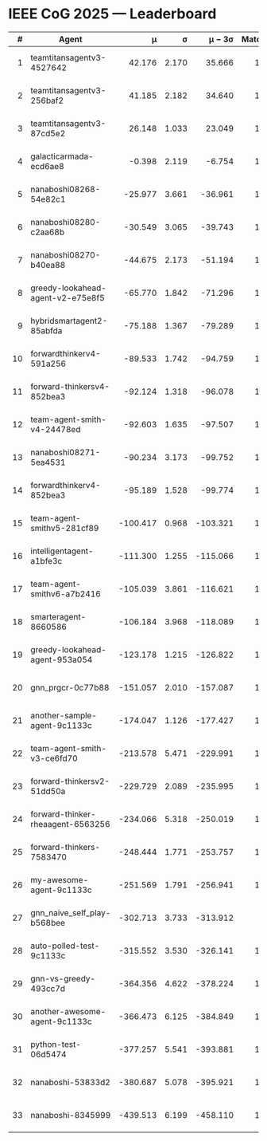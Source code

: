 # IEEE CoG 2025 — Leaderboard

| # | Agent | μ | σ | μ − 3σ | Matches | Updated |
|---:|---|---:|---:|---:|---:|---|
| 1 | teamtitansagentv3-4527642 | 42.176 | 2.170 | 35.666 | 1280 | 2025-09-01 06:49 |
| 2 | teamtitansagentv3-256baf2 | 41.185 | 2.182 | 34.640 | 1678 | 2025-09-01 06:49 |
| 3 | teamtitansagentv3-87cd5e2 | 26.148 | 1.033 | 23.049 | 1518 | 2025-09-01 06:49 |
| 4 | galacticarmada-ecd6ae8 | -0.398 | 2.119 | -6.754 | 1400 | 2025-09-01 06:49 |
| 5 | nanaboshi08268-54e82c1 | -25.977 | 3.661 | -36.961 | 1640 | 2025-09-01 06:49 |
| 6 | nanaboshi08280-c2aa68b | -30.549 | 3.065 | -39.743 | 1480 | 2025-09-01 06:49 |
| 7 | nanaboshi08270-b40ea88 | -44.675 | 2.173 | -51.194 | 1400 | 2025-09-01 06:49 |
| 8 | greedy-lookahead-agent-v2-e75e8f5 | -65.770 | 1.842 | -71.296 | 1730 | 2025-09-01 06:49 |
| 9 | hybridsmartagent2-85abfda | -75.188 | 1.367 | -79.289 | 1176 | 2025-09-01 06:49 |
| 10 | forwardthinkerv4-591a256 | -89.533 | 1.742 | -94.759 | 1220 | 2025-09-01 06:49 |
| 11 | forward-thinkersv4-852bea3 | -92.124 | 1.318 | -96.078 | 1003 | 2025-09-01 06:49 |
| 12 | team-agent-smith-v4-24478ed | -92.603 | 1.635 | -97.507 | 1200 | 2025-09-01 06:49 |
| 13 | nanaboshi08271-5ea4531 | -90.234 | 3.173 | -99.752 | 1280 | 2025-09-01 06:49 |
| 14 | forwardthinkerv4-852bea3 | -95.189 | 1.528 | -99.774 | 1335 | 2025-09-01 06:49 |
| 15 | team-agent-smithv5-281cf89 | -100.417 | 0.968 | -103.321 | 1440 | 2025-09-01 06:49 |
| 16 | intelligentagent-a1bfe3c | -111.300 | 1.255 | -115.066 | 1249 | 2025-09-01 06:49 |
| 17 | team-agent-smithv6-a7b2416 | -105.039 | 3.861 | -116.621 | 1540 | 2025-09-01 06:49 |
| 18 | smarteragent-8660586 | -106.184 | 3.968 | -118.089 | 1169 | 2025-09-01 06:49 |
| 19 | greedy-lookahead-agent-953a054 | -123.178 | 1.215 | -126.822 | 1590 | 2025-09-01 06:49 |
| 20 | gnn_prgcr-0c77b88 | -151.057 | 2.010 | -157.087 | 1320 | 2025-09-01 06:49 |
| 21 | another-sample-agent-9c1133c | -174.047 | 1.126 | -177.427 | 1740 | 2025-09-01 06:49 |
| 22 | team-agent-smith-v3-ce6fd70 | -213.578 | 5.471 | -229.991 | 1300 | 2025-09-01 06:49 |
| 23 | forward-thinkersv2-51dd50a | -229.729 | 2.089 | -235.995 | 1260 | 2025-09-01 06:49 |
| 24 | forward-thinker-rheaagent-6563256 | -234.066 | 5.318 | -250.019 | 1600 | 2025-09-01 06:49 |
| 25 | forward-thinkers-7583470 | -248.444 | 1.771 | -253.757 | 1480 | 2025-09-01 06:49 |
| 26 | my-awesome-agent-9c1133c | -251.569 | 1.791 | -256.941 | 1360 | 2025-09-01 06:49 |
| 27 | gnn_naive_self_play-b568bee | -302.713 | 3.733 | -313.912 | 660 | 2025-09-01 06:49 |
| 28 | auto-polled-test-9c1133c | -315.552 | 3.530 | -326.141 | 1740 | 2025-09-01 06:49 |
| 29 | gnn-vs-greedy-493cc7d | -364.356 | 4.622 | -378.224 | 1660 | 2025-09-01 06:49 |
| 30 | another-awesome-agent-9c1133c | -366.473 | 6.125 | -384.849 | 1640 | 2025-09-01 06:49 |
| 31 | python-test-06d5474 | -377.257 | 5.541 | -393.881 | 1220 | 2025-09-01 06:49 |
| 32 | nanaboshi-53833d2 | -380.687 | 5.078 | -395.921 | 1440 | 2025-09-01 06:49 |
| 33 | nanaboshi-8345999 | -439.513 | 6.199 | -458.110 | 1340 | 2025-09-01 06:49 |
